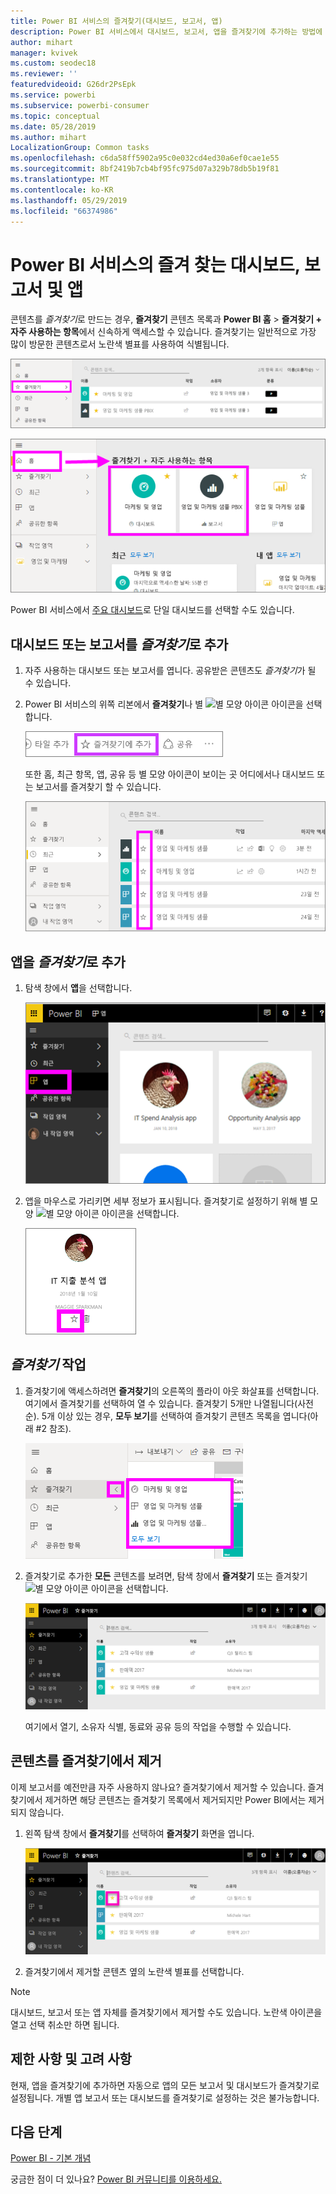 ```yaml
---
title: Power BI 서비스의 즐겨찾기(대시보드, 보고서, 앱)
description: Power BI 서비스에서 대시보드, 보고서, 앱을 즐겨찾기에 추가하는 방법에 대한 설명서
author: mihart
manager: kvivek
ms.custom: seodec18
ms.reviewer: ''
featuredvideoid: G26dr2PsEpk
ms.service: powerbi
ms.subservice: powerbi-consumer
ms.topic: conceptual
ms.date: 05/28/2019
ms.author: mihart
LocalizationGroup: Common tasks
ms.openlocfilehash: c6da58ff5902a95c0e032cd4ed30a6ef0cae1e55
ms.sourcegitcommit: 8bf2419b7cb4bf95fc975d07a329b78db5b19f81
ms.translationtype: MT
ms.contentlocale: ko-KR
ms.lasthandoff: 05/29/2019
ms.locfileid: "66374986"
---
```

# <a name="favorite-dashboards-reports-and-apps-in-power-bi-service"></a>Power BI 서비스의 즐겨 찾는 대시보드, 보고서 및 앱
콘텐츠를 *즐겨찾기*로 만드는 경우, **즐겨찾기** 콘텐츠 목록과 **Power BI 홈** > **즐겨찾기 + 자주 사용하는 항목**에서 신속하게 액세스할 수 있습니다. 즐겨찾기는 일반적으로 가장 많이 방문한 콘텐츠로서 노란색 별표를 사용하여 식별됩니다.

   ![즐겨찾기 아이콘으로 바뀝니다](./media/end-user-favorite/power-bi-favorite-nav.png)

   ![즐겨찾기 아이콘으로 바뀝니다](./media/end-user-favorite/power-bi-home.png)

Power BI 서비스에서 [주요 대시보드](end-user-featured.md)로 단일 대시보드를 선택할 수도 있습니다.

## <a name="add-a-dashboard-or-report-as-a-favorite"></a>대시보드 또는 보고서를 *즐겨찾기*로 추가

1. 자주 사용하는 대시보드 또는 보고서를 엽니다. 공유받은 콘텐츠도 *즐겨찾기*가 될 수 있습니다.

2. Power BI 서비스의 위쪽 리본에서 **즐겨찾기**나 별 ![별 모양 아이콘](./media/end-user-favorite/power-bi-favorite-icon.png) 아이콘을 선택합니다.
   
   ![즐겨찾기 아이콘으로 바뀝니다](./media/end-user-favorite/powerbi-dashboard-favorite.png)
   
   또한 홈, 최근 항목, 앱, 공유 등 별 모양 아이콘이 보이는 곳 어디에서나 대시보드 또는 보고서를 즐겨찾기 할 수 있습니다. 
   
   ![노란색 별이 포함된 대시보드 탭](./media/end-user-favorite/power-bi-recent.png)

## <a name="add-an-app-as-a-favorite"></a>앱을 *즐겨찾기*로 추가

1. 탐색 창에서 **앱**을 선택합니다.

   ![대시보드](./media/end-user-favorite/power-bi-favorite-apps.png)

2. 앱을 마우스로 가리키면 세부 정보가 표시됩니다. 즐겨찾기로 설정하기 위해 별 모양 ![별 모양 아이콘](./media/end-user-favorite/power-bi-favorite-icon.png) 아이콘을 선택합니다.
   
   ![앱 마우스로 가리키기](./media/end-user-favorite/power-bi-favorite-app.png)

## <a name="working-with-favorites"></a>*즐겨찾기* 작업
1. 즐겨찾기에 액세스하려면 **즐겨찾기**의 오른쪽의 플라이 아웃 화살표를 선택합니다. 여기에서 즐겨찾기를 선택하여 열 수 있습니다. 즐겨찾기 5개만 나열됩니다(사전 순). 5개 이상 있는 경우, **모두 보기**를 선택하여 즐겨찾기 콘텐츠 목록을 엽니다(아래 #2 참조). 
   
   ![즐겨찾기 플라이아웃](./media/end-user-favorite/power-bi-favorite-flyout.png)
2. 즐겨찾기로 추가한 **모든** 콘텐츠를 보려면, 탐색 창에서 **즐겨찾기** 또는 즐겨찾기 ![별 모양 아이콘](./media/end-user-favorite/power-bi-favorites-icon.png) 아이콘을 선택합니다. 
   
    ![즐겨찾기 창](./media/end-user-favorite/power-bi-favorites-screen.png)
   
   여기에서 열기, 소유자 식별, 동료와 공유 등의 작업을 수행할 수 있습니다.

## <a name="unfavorite-content"></a>콘텐츠를 즐겨찾기에서 제거
이제 보고서를 예전만큼 자주 사용하지 않나요? 즐겨찾기에서 제거할 수 있습니다. 즐겨찾기에서 제거하면 해당 콘텐츠는 즐겨찾기 목록에서 제거되지만 Power BI에서는 제거되지 않습니다.

1. 왼쪽 탐색 창에서 **즐겨찾기**를 선택하여 **즐겨찾기** 화면을 엽니다.
   
   ![즐겨찾기 화면](./media/end-user-favorite/power-bi-unfavorites-screen.png)
2. 즐겨찾기에서 제거할 콘텐츠 옆의 노란색 별표를 선택합니다.

> [!NOTE]
> 대시보드, 보고서 또는 앱 자체를 즐겨찾기에서 제거할 수도 있습니다. 노란색 아이콘을 열고 선택 취소만 하면 됩니다.   
> 
> 
## <a name="limitations-and-considerations"></a>제한 사항 및 고려 사항
현재, 앱을 즐겨찾기에 추가하면 자동으로 앱의 모든 보고서 및 대시보드가 즐겨찾기로 설정됩니다. 개별 앱 보고서 또는 대시보드를 즐겨찾기로 설정하는 것은 불가능합니다. 

## <a name="next-steps"></a>다음 단계
[Power BI - 기본 개념](end-user-basic-concepts.md)

궁금한 점이 더 있나요? [Power BI 커뮤니티를 이용하세요.](http://community.powerbi.com/)

